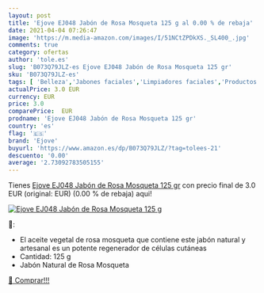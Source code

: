 ```yaml
---
layout: post
title: 'Ejove EJ048 Jabón de Rosa Mosqueta 125 g al 0.00 % de rebaja'
date: 2021-04-04 07:26:47
image: 'https://m.media-amazon.com/images/I/51NCtZPDkXS._SL400_.jpg'
comments: true
category: ofertas
author: 'tole.es'
slug: 'B073Q79JLZ-es Ejove EJ048 Jabón de Rosa Mosqueta 125 gr'
sku: 'B073Q79JLZ-es'
tags: [ 'Belleza','Jabones faciales','Limpiadores faciales','Productos para el cuidado de la cara','Productos para el cuidado de la piel','ejove','jabón', ]
actualPrice: 3.0 EUR
currency: EUR
price: 3.0
comparePrice:  EUR
prodname: 'Ejove EJ048 Jabón de Rosa Mosqueta 125 gr'
country: 'es'
flag: '🇪🇸'
brand: 'Ejove'
buyurl: 'https://www.amazon.es/dp/B073Q79JLZ/?tag=tolees-21'
descuento: '0.00'
average: '2.73092783505155'
---
```


Tienes [Ejove EJ048 Jabón de Rosa Mosqueta 125 gr](https://www.amazon.es/dp/B073Q79JLZ/?tag=tolees-21) con precio final de  3.0 EUR (original:  EUR) (0.00 %  de rebaja) aqui!

[![Ejove EJ048 Jabón de Rosa Mosqueta 125 g](https://m.media-amazon.com/images/I/51NCtZPDkXS._SL400_.jpg)](https://www.amazon.es/dp/B073Q79JLZ/?tag=tolees-21)

🔎:

- El aceite vegetal de rosa mosqueta que contiene este jabón natural y artesanal es un potente regenerador de células cutáneas
- Cantidad: 125 g
- Jabón Natural de Rosa Mosqueta

[🛒 Comprar!!!](https://www.amazon.es/dp/B073Q79JLZ/?tag=tolees-21)
